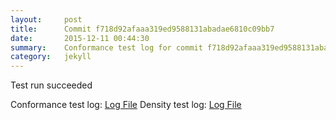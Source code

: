 ```yaml
---
layout:     post
title:      Commit f718d92afaaa319ed9588131abadae6810c09bb7
date:       2015-12-11 00:44:30
summary:    Conformance test log for commit f718d92afaaa319ed9588131abadae6810c09bb7.
category:   jekyll
---
```


Test run succeeded

Conformance test log: [Log File](http://s3-us-west-2.amazonaws.com/kraken-e2e-logs/conformance/kraken_f718d92afaaa319ed9588131abadae6810c09bb7_conformance.log)
Density test log: [Log File](http://s3-us-west-2.amazonaws.com/kraken-e2e-logs/conformance/kraken_f718d92afaaa319ed9588131abadae6810c09bb7_density.log)
